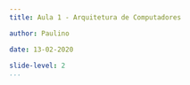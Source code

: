 ```yaml
---
title: Aula 1 - Arquitetura de Computadores

author: Paulino

date: 13-02-2020

slide-level: 2
...
```

